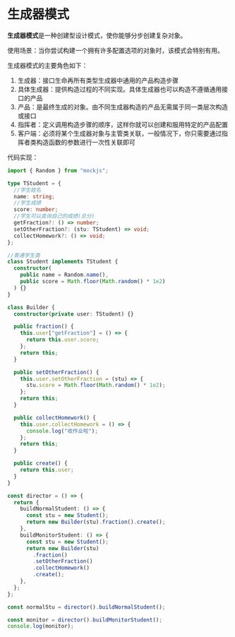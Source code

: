# 生成器模式

**生成器模式**是一种创建型设计模式，使你能够分步创建复杂对象。

使用场景：当你尝试构建一个拥有许多配置选项的对象时，该模式会特别有用。

生成器模式的主要角色如下：

1. 生成器：接口生命再所有类型生成器中通用的产品构造步骤
2. 具体生成器：提供构造过程的不同实现。具体生成器也可以构造不遵循通用接口的产品
3. 产品：是最终生成的对象。由不同生成器构造的产品无需属于同一类层次构造或接口
4. 指挥者：定义调用构造步骤的顺序，这样你就可以创建和服用特定的产品配置
5. 客户端：必须将某个生成器对象与主管类关联，一般情况下，你只需要通过指挥者类构造函数的参数进行一次性关联即可



代码实现：

```typescript
import { Random } from "mockjs";

type TStudent = {
  //学生姓名
  name: string;
  //学生成绩
  score: number;
  //学生可以查询自己的成绩(总分)
  getFraction?: () => number;
  setOtherFraction?: (stu: TStudent) => void;
  collectHomework?: () => void;
};

//普通学生类
class Student implements TStudent {
  constructor(
    public name = Random.name(),
    public score = Math.floor(Math.random() * 1e2)
  ) {}
}

class Builder {
  constructor(private user: TStudent) {}

  public fraction() {
    this.user["getFraction"] = () => {
      return this.user.score;
    };
    return this;
  }

  public setOtherFraction() {
    this.user.setOtherFraction = (stu) => {
      stu.score = Math.floor(Math.random() * 1e2);
    };
    return this;
  }

  public collectHomework() {
    this.user.collectHomework = () => {
      console.log("收作业啦");
    };
    return this;
  }

  public create() {
    return this.user;
  }
}

const director = () => {
  return {
    buildNormalStudent: () => {
      const stu = new Student();
      return new Builder(stu).fraction().create();
    },
    buildMonitorStudent: () => {
      const stu = new Student();
      return new Builder(stu)
        .fraction()
        .setOtherFraction()
        .collectHomework()
        .create();
    },
  };
};

const normalStu = director().buildNormalStudent();

const monitor = director().buildMonitorStudent();
console.log(monitor);

```

